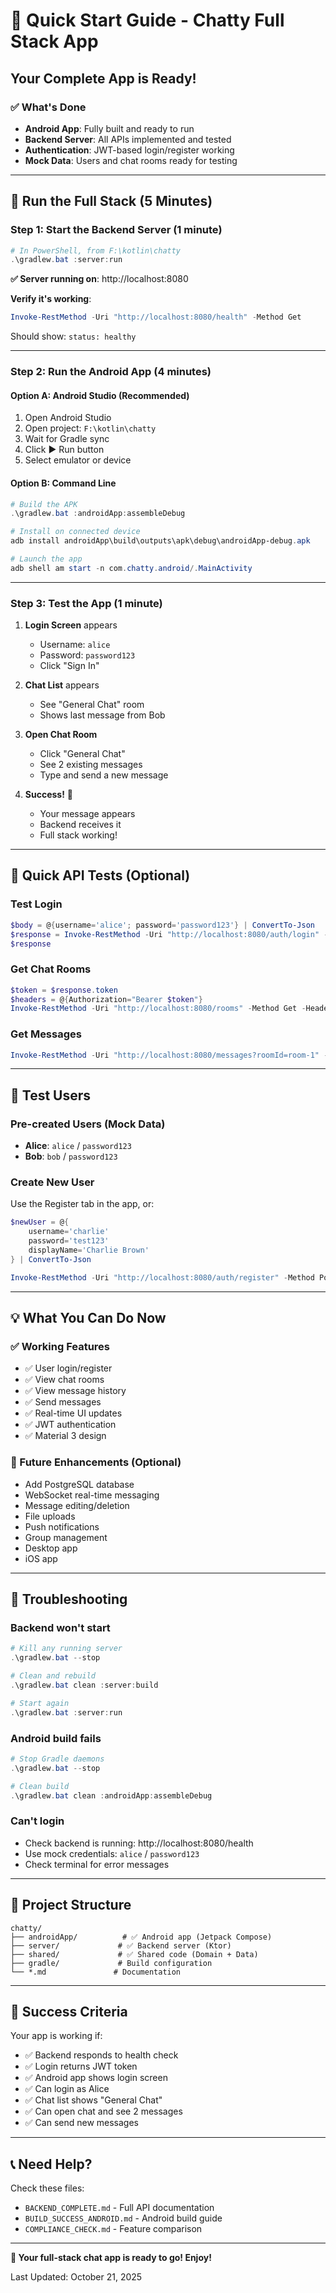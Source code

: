 # 🚀 Quick Start Guide - Chatty Full Stack App

## Your Complete App is Ready!

### ✅ What's Done
- **Android App**: Fully built and ready to run
- **Backend Server**: All APIs implemented and tested
- **Authentication**: JWT-based login/register working
- **Mock Data**: Users and chat rooms ready for testing

---

## 🎯 Run the Full Stack (5 Minutes)

### Step 1: Start the Backend Server (1 minute)

```powershell
# In PowerShell, from F:\kotlin\chatty
.\gradlew.bat :server:run
```

**✅ Server running on**: http://localhost:8080

**Verify it's working**:
```powershell
Invoke-RestMethod -Uri "http://localhost:8080/health" -Method Get
```

Should show: `status: healthy`

---

### Step 2: Run the Android App (4 minutes)

#### Option A: Android Studio (Recommended)
1. Open Android Studio
2. Open project: `F:\kotlin\chatty`
3. Wait for Gradle sync
4. Click ▶️ Run button
5. Select emulator or device

#### Option B: Command Line
```powershell
# Build the APK
.\gradlew.bat :androidApp:assembleDebug

# Install on connected device
adb install androidApp\build\outputs\apk\debug\androidApp-debug.apk

# Launch the app
adb shell am start -n com.chatty.android/.MainActivity
```

---

### Step 3: Test the App (1 minute)

1. **Login Screen** appears
   - Username: `alice`
   - Password: `password123`
   - Click "Sign In"

2. **Chat List** appears
   - See "General Chat" room
   - Shows last message from Bob

3. **Open Chat Room**
   - Click "General Chat"
   - See 2 existing messages
   - Type and send a new message

4. **Success!** 🎉
   - Your message appears
   - Backend receives it
   - Full stack working!

---

## 🧪 Quick API Tests (Optional)

### Test Login
```powershell
$body = @{username='alice'; password='password123'} | ConvertTo-Json
$response = Invoke-RestMethod -Uri "http://localhost:8080/auth/login" -Method Post -Body $body -ContentType "application/json"
$response
```

### Get Chat Rooms
```powershell
$token = $response.token
$headers = @{Authorization="Bearer $token"}
Invoke-RestMethod -Uri "http://localhost:8080/rooms" -Method Get -Headers $headers
```

### Get Messages
```powershell
Invoke-RestMethod -Uri "http://localhost:8080/messages?roomId=room-1" -Method Get -Headers $headers
```

---

## 👥 Test Users

### Pre-created Users (Mock Data)
- **Alice**: `alice` / `password123`
- **Bob**: `bob` / `password123`

### Create New User
Use the Register tab in the app, or:
```powershell
$newUser = @{
    username='charlie'
    password='test123'
    displayName='Charlie Brown'
} | ConvertTo-Json

Invoke-RestMethod -Uri "http://localhost:8080/auth/register" -Method Post -Body $newUser -ContentType "application/json"
```

---

## 💡 What You Can Do Now

### ✅ Working Features
- ✅ User login/register
- ✅ View chat rooms
- ✅ View message history
- ✅ Send messages
- ✅ Real-time UI updates
- ✅ JWT authentication
- ✅ Material 3 design

### 🔄 Future Enhancements (Optional)
- Add PostgreSQL database
- WebSocket real-time messaging
- Message editing/deletion
- File uploads
- Push notifications
- Group management
- Desktop app
- iOS app

---

## 🐛 Troubleshooting

### Backend won't start
```powershell
# Kill any running server
.\gradlew.bat --stop

# Clean and rebuild
.\gradlew.bat clean :server:build

# Start again
.\gradlew.bat :server:run
```

### Android build fails
```powershell
# Stop Gradle daemons
.\gradlew.bat --stop

# Clean build
.\gradlew.bat clean :androidApp:assembleDebug
```

### Can't login
- Check backend is running: http://localhost:8080/health
- Use mock credentials: `alice` / `password123`
- Check terminal for error messages

---

## 📂 Project Structure

```
chatty/
├── androidApp/          # ✅ Android app (Jetpack Compose)
├── server/             # ✅ Backend server (Ktor)
├── shared/             # ✅ Shared code (Domain + Data)
├── gradle/             # Build configuration
└── *.md               # Documentation
```

---

## 🎉 Success Criteria

Your app is working if:
- ✅ Backend responds to health check
- ✅ Login returns JWT token
- ✅ Android app shows login screen
- ✅ Can login as Alice
- ✅ Chat list shows "General Chat"
- ✅ Can open chat and see 2 messages
- ✅ Can send new messages

---

## 📞 Need Help?

Check these files:
- `BACKEND_COMPLETE.md` - Full API documentation
- `BUILD_SUCCESS_ANDROID.md` - Android build guide
- `COMPLIANCE_CHECK.md` - Feature comparison

---

**🚀 Your full-stack chat app is ready to go! Enjoy!**

Last Updated: October 21, 2025

